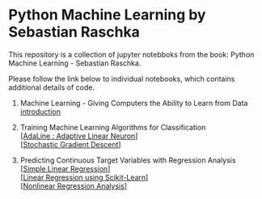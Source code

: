 # Python Machine Learning by Sebastian Raschka

This repository is a collection of jupyter notebboks from the book: Python Machine Learning - Sebastian Raschka.

Please follow the link below to individual notebooks, which contains additional details of code.

1. Machine Learning - Giving Computers the Ability to Learn from Data [introduction](./Ch_01.ipynb)

2. Training Machine Learning Algorithms for Classification <br>
    [[AdaLine : Adaptive Linear Neuron](./Ch02_Perceptron/Ch02_AdaLine.ipynb)] <br>
    [[Stochastic Gradient Descent](./Ch02_Perceptron/Ch02_SGD.ipynb)]

10. Predicting Continuous Target Variables with Regression Analysis <br>
    [[Simple Linear Regression](./Ch10_LinearRegression/Ch10_LinearRegression.ipynb)]  <br>
    [[Linear Regression using Scikit-Learn](./Ch10_LinearRegression/Ch10_scikitlearn.ipynb)]  <br>
    [[Nonlinear Regression Analysis](./Ch10_LinearRegression/Ch10_Regression_nonlinear.ipynb)]
